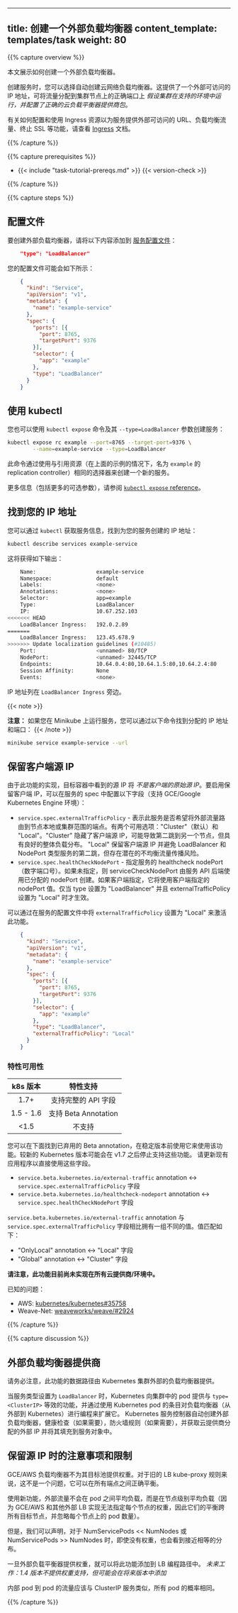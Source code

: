 <!--
---
title: Create an External Load Balancer
content_template: templates/task
weight: 80
---
-->
---
title: 创建一个外部负载均衡器
content_template: templates/task
weight: 80
---


{{% capture overview %}}

<!--
This page shows how to create an External Load Balancer.

When creating a service, you have the option of automatically creating a
cloud network load balancer. This provides an externally-accessible IP address
that sends traffic to the correct port on your cluster nodes
_provided your cluster runs in a supported environment and is configured with
the correct cloud load balancer provider package_.

For information on provisioning and using an Ingress resource that can give
services externally-reachable URLs, load balance the traffic, terminate SSL etc.,
please check the [Ingress](/docs/concepts/services-networking/ingress/)
documentation.
-->
本文展示如何创建一个外部负载均衡器。

创建服务时，您可以选择自动创建云网络负载均衡器。这提供了一个外部可访问的 IP 地址，可将流量分配到集群节点上的正确端口上 _假设集群在支持的环境中运行，并配置了正确的云负载平衡器提供商包_。

有关如何配置和使用 Ingress 资源以为服务提供外部可访问的 URL、负载均衡流量、终止 SSL 等功能，请查看 [Ingress](/docs/concepts/services-networking/ingress/) 文档。

{{% /capture %}}

{{% capture prerequisites %}}

* {{< include "task-tutorial-prereqs.md" >}} {{< version-check >}}

{{% /capture %}}

{{% capture steps %}}

<!--
## Configuration file

To create an external load balancer, add the following line to your
[service configuration file](/docs/concepts/services-networking/service/#type-loadbalancer):
-->
## 配置文件

要创建外部负载均衡器，请将以下内容添加到 [服务配置文件](/docs/concepts/services-networking/service/#type-loadbalancer)：

```json
    "type": "LoadBalancer"
```

<!--
Your configuration file might look like:
-->
您的配置文件可能会如下所示：

```json
    {
      "kind": "Service",
      "apiVersion": "v1",
      "metadata": {
        "name": "example-service"
      },
      "spec": {
        "ports": [{
          "port": 8765,
          "targetPort": 9376
        }],
        "selector": {
          "app": "example"
        },
        "type": "LoadBalancer"
      }
    }
```

<!--
## Using kubectl

You can alternatively create the service with the `kubectl expose` command and
its `--type=LoadBalancer` flag:
-->
## 使用 kubectl

您也可以使用 `kubectl expose` 命令及其 `--type=LoadBalancer` 参数创建服务：

```bash
kubectl expose rc example --port=8765 --target-port=9376 \
        --name=example-service --type=LoadBalancer
```

<!--
This command creates a new service using the same selectors as the referenced
resource (in the case of the example above, a replication controller named
`example`).

For more information, including optional flags, refer to the
[`kubectl expose` reference](/docs/reference/generated/kubectl/kubectl-commands/#expose).
-->
此命令通过使用与引用资源（在上面的示例的情况下，名为 `example` 的 replication controller）相同的选择器来创建一个新的服务。

更多信息（包括更多的可选参数），请参阅 [`kubectl expose` reference](/docs/reference/generated/kubectl/kubectl-commands/#expose)。

<!--
## Finding your IP address

You can find the IP address created for your service by getting the service
information through `kubectl`:
-->
## 找到您的 IP 地址

您可以通过 `kubectl` 获取服务信息，找到为您的服务创建的 IP 地址：

```bash
kubectl describe services example-service
```

<!--
which should produce output like this:
-->
这将获得如下输出：

```bash
    Name:                   example-service
    Namespace:              default
    Labels:                 <none>
    Annotations:            <none>
    Selector:               app=example
    Type:                   LoadBalancer
    IP:                     10.67.252.103
<<<<<<< HEAD
    LoadBalancer Ingress:   192.0.2.89
=======
    LoadBalancer Ingress:   123.45.678.9
>>>>>>> Update localization guidelines (#10485)
    Port:                   <unnamed> 80/TCP
    NodePort:               <unnamed> 32445/TCP
    Endpoints:              10.64.0.4:80,10.64.1.5:80,10.64.2.4:80
    Session Affinity:       None
    Events:                 <none>
```

<!--
The IP address is listed next to `LoadBalancer Ingress`.
-->
IP 地址列在 `LoadBalancer Ingress` 旁边。

{{< note >}}
<!--
<<<<<<< HEAD
If you are running your service on Minikube, you can find the assigned IP address and port with:
=======
**Note**: If you are running your service on Minikube, you can find the assigned IP address and port with:
>>>>>>> Update localization guidelines (#10485)
-->
**注意：** 如果您在 Minikube 上运行服务，您可以通过以下命令找到分配的 IP 地址和端口：
{{< /note >}}
```bash
minikube service example-service --url
```

<!--
## Preserving the client source IP

Due to the implementation of this feature, the source IP seen in the target
container will *not be the original source IP* of the client. To enable
preservation of the client IP, the following fields can be configured in the
service spec (supported in GCE/Google Kubernetes Engine environments):

* `service.spec.externalTrafficPolicy` - denotes if this Service desires to route
external traffic to node-local or cluster-wide endpoints. There are two available
options: "Cluster" (default) and "Local". "Cluster" obscures the client source
IP and may cause a second hop to another node, but should have good overall
load-spreading. "Local" preserves the client source IP and avoids a second hop
for LoadBalancer and NodePort type services, but risks potentially imbalanced
traffic spreading.
* `service.spec.healthCheckNodePort` - specifies the healthcheck nodePort
(numeric port number) for the service. If not specified, healthCheckNodePort is
created by the service API backend with the allocated nodePort. It will use the
user-specified nodePort value if specified by the client. It only has an
effect when type is set to "LoadBalancer" and externalTrafficPolicy is set
to "Local".

This feature can be activated by setting `externalTrafficPolicy` to "Local" in the
Service Configuration file.
-->
## 保留客户端源 IP

由于此功能的实现，目标容器中看到的源 IP 将 *不是客户端的原始源 IP*。要启用保留客户端 IP，可以在服务的 spec 中配置以下字段（支持 GCE/Google Kubernetes Engine  环境）：

* `service.spec.externalTrafficPolicy` - 表示此服务是否希望将外部流量路由到节点本地或集群范围的端点。有两个可用选项："Cluster"（默认）和 "Local"。"Cluster" 隐藏了客户端源 IP，可能导致第二跳到另一个节点，但具有良好的整体负载分布。 "Local" 保留客户端源 IP 并避免 LoadBalancer 和 NodePort 类型服务的第二跳，但存在潜在的不均衡流量传播风险。
* `service.spec.healthCheckNodePort` - 指定服务的 healthcheck nodePort（数字端口号）。如果未指定，则 serviceCheckNodePort 由服务 API 后端使用已分配的 nodePort 创建。如果客户端指定，它将使用客户端指定的 nodePort 值。仅当 type 设置为 "LoadBalancer" 并且 externalTrafficPolicy 设置为 "Local" 时才生效。

可以通过在服务的配置文件中将 `externalTrafficPolicy` 设置为 "Local" 来激活此功能。

```json
    {
      "kind": "Service",
      "apiVersion": "v1",
      "metadata": {
        "name": "example-service"
      },
      "spec": {
        "ports": [{
          "port": 8765,
          "targetPort": 9376
        }],
        "selector": {
          "app": "example"
        },
        "type": "LoadBalancer",
        "externalTrafficPolicy": "Local"
      }
    }
```

<!--
### Feature availability

| k8s version | Feature support |
| :---------: |:-----------:|
| 1.7+ | Supports the full API fields |
| 1.5 - 1.6 | Supports Beta Annotations |
| <1.5 | Unsupported |

Below you could find the deprecated Beta annotations used to enable this feature
prior to its stable version. Newer Kubernetes versions may stop supporting these
after v1.7. Please update existing applications to use the fields directly.

* `service.beta.kubernetes.io/external-traffic` annotation <-> `service.spec.externalTrafficPolicy` field
* `service.beta.kubernetes.io/healthcheck-nodeport` annotation <-> `service.spec.healthCheckNodePort` field

`service.beta.kubernetes.io/external-traffic` annotation has a different set of values
compared to the `service.spec.externalTrafficPolicy` field. The values match as follows:

* "OnlyLocal" for annotation <-> "Local" for field
* "Global" for annotation <-> "Cluster" for field

**Note that this feature is not currently implemented for all cloudproviders/environments.**
-->
### 特性可用性

| k8s 版本    | 特性支持     |
| :---------: |:-----------:|
| 1.7+ | 支持完整的 API 字段 |
| 1.5 - 1.6 | 支持 Beta Annotation |
| <1.5 | 不支持 |

您可以在下面找到已弃用的 Beta annotation，在稳定版本前使用它来使用该功能。较新的 Kubernetes 版本可能会在 v1.7 之后停止支持这些功能。
请更新现有应用程序以直接使用这些字段。

* `service.beta.kubernetes.io/external-traffic` annotation <-> `service.spec.externalTrafficPolicy` 字段
* `service.beta.kubernetes.io/healthcheck-nodeport` annotation <-> `service.spec.healthCheckNodePort` 字段

`service.beta.kubernetes.io/external-traffic` annotation 与 `service.spec.externalTrafficPolicy` 字段相比拥有一组不同的值。值匹配如下：

* "OnlyLocal" annotation <-> "Local" 字段
* "Global" annotation <-> "Cluster" 字段

**请注意，此功能目前尚未实现在所有云提供商/环境中。**

<!--
Known issues:
-->
已知的问题：

* AWS: [kubernetes/kubernetes#35758](https://github.com/kubernetes/kubernetes/issues/35758)
* Weave-Net: [weaveworks/weave/#2924](https://github.com/weaveworks/weave/issues/2924)

{{% /capture %}}

{{% capture discussion %}}

<!--
## External Load Balancer Providers

It is important to note that the datapath for this functionality is provided by a load balancer external to the Kubernetes cluster.

When the service type is set to `LoadBalancer`, Kubernetes provides functionality equivalent to `type=<ClusterIP>` to pods within the cluster and extends it by programming the (external to Kubernetes) load balancer with entries for the Kubernetes pods. The Kubernetes service controller automates the creation of the external load balancer, health checks (if needed), firewall rules (if needed) and retrieves the external IP allocated by the cloud provider and populates it in the service object.
-->
## 外部负载均衡器提供商

请务必注意，此功能的数据路径由 Kubernetes 集群外部的负载均衡器提供。

当服务类型设置为 `LoadBalancer` 时，Kubernetes 向集群中的 pod 提供与 `type=<ClusterIP>` 等效的功能，并通过使用 Kubernetes pod 的条目对负载均衡器（从外部到 Kubernetes）进行编程来扩展它。 Kubernetes 服务控制器自动创建外部负载均衡器，健康检查（如果需要），防火墙规则（如果需要），并获取云提供商分配的外部 IP 并将其填充到服务对象中。

<!--
## Caveats and Limitations when preserving source IPs

GCE/AWS load balancers do not provide weights for their target pools. This was not an issue with the old LB
kube-proxy rules which would correctly balance across all endpoints.

With the new functionality, the external traffic will not be equally load balanced across pods, but rather
equally balanced at the node level (because GCE/AWS and other external LB implementations do not have the ability
for specifying the weight per node, they balance equally across all target nodes, disregarding the number of
pods on each node).

We can, however, state that for NumServicePods << NumNodes or NumServicePods >> NumNodes, a fairly close-to-equal
distribution will be seen, even without weights.

Once the external load balancers provide weights, this functionality can be added to the LB programming path.
*Future Work: No support for weights is provided for the 1.4 release, but may be added at a future date*

Internal pod to pod traffic should behave similar to ClusterIP services, with equal probability across all pods.
-->
## 保留源 IP 时的注意事项和限制

GCE/AWS 负载均衡器不为其目标池提供权重。对于旧的 LB kube-proxy 规则来说，这不是一个问题，它可以在所有端点之间正确平衡。

使用新功能，外部流量不会在 pod 之间平均负载，而是在节点级别平均负载（因为 GCE/AWS 和其他外部 LB 实现无法指定每个节点的权重，因此它们的平衡跨所有目标节点，并忽略每个节点上的 pod 数量）。

但是，我们可以声明，对于 NumServicePods << NumNodes 或 NumServicePods >> NumNodes 时，即使没有权重，也会看到接近相等的分布。

一旦外部负载平衡器提供权重，就可以将此功能添加到 LB 编程路径中。
*未来工作：1.4 版本不提供权重支持，但可能会在将来版本中添加*

内部 pod 到 pod 的流量应该与 ClusterIP 服务类似，所有 pod 的概率相同。

{{% /capture %}}


